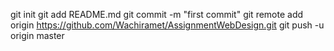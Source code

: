 git init
git add README.md
git commit -m "first commit"
git remote add origin https://github.com/Wachiramet/AssignmentWebDesign.git
git push -u origin master
